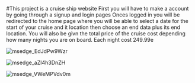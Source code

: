 #This project is a cruise ship website 
First you will have to make a account by going through a signup and login pages 
Onces logged in you will be redirected to the home page where you will be able to select a date
for the start of your cruise and it location then choose an end data plus its end location. You will also be
givn the total price of the cruise cost depending how many nights you are on board. Each night cost 249.99e

![msedge_EdJdPw9Wzr](https://github.com/JohnBossco/Take-Home-Project/assets/108234177/58ac4f25-589c-4950-8427-a5d2acb23f65)

![msedge_aZI4h3DnZH](https://github.com/JohnBossco/Take-Home-Project/assets/108234177/af449af0-7249-47fa-b859-a92f258358f7)

![msedge_VWeMPVdv0m](https://github.com/JohnBossco/Take-Home-Project/assets/108234177/ac0ed918-8d83-4db1-8e22-b5ffbd160f75)
